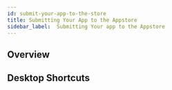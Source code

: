 ```yaml
---
id: submit-your-app-to-the-store
title: Submitting Your App to the Appstore
sidebar_label:  Submitting Your app to the Appstore
---
```



## Overview

## Desktop Shortcuts
